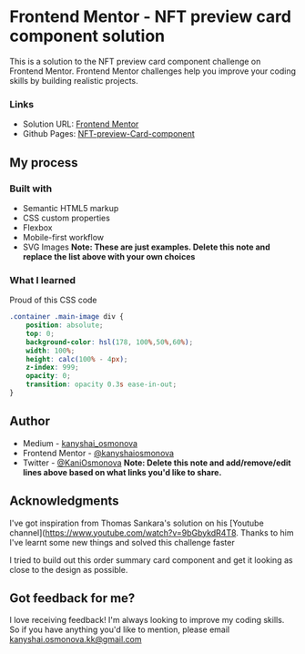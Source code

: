 # Frontend Mentor - NFT preview card component solution

This is a solution to the NFT preview card component challenge on Frontend Mentor. 
Frontend Mentor challenges help you improve your coding skills by building realistic projects. 

### Links

- Solution URL: [Frontend Mentor](https://www.frontendmentor.io/solutions/nftpreview-card-component-with-htmlcss-C4nqBq0wy)
- Github Pages: [NFT-preview-Card-component](https://kanyshaiosmonova.github.io/Frontend-Mentor-Challenges/nft-preview-card-component/index.html)


## My process

### Built with

- Semantic HTML5 markup
- CSS custom properties
- Flexbox
- Mobile-first workflow
- SVG Images
**Note: These are just examples. Delete this note and replace the list above with your own choices**

### What I learned

Proud of this CSS code

```css
.container .main-image div {
    position: absolute;
    top: 0;
    background-color: hsl(178, 100%,50%,60%);
    width: 100%;
    height: calc(100% - 4px);
    z-index: 999;
    opacity: 0;
    transition: opacity 0.3s ease-in-out;
}
```

## Author

- Medium - [kanyshai_osmonova](https://medium.com/@kanyshai_osmonova)
- Frontend Mentor - [@kanyshaiosmonova](https://www.frontendmentor.io/profile/kanyshaiosmonova)
- Twitter - [@KaniOsmonova](https://twitter.com/Kaniosmonova)
**Note: Delete this note and add/remove/edit lines above based on what links you'd like to share.**

## Acknowledgments

I've got inspiration from Thomas Sankara's solution on his [Youtube channel](https://www.youtube.com/watch?v=9bGbykdR4T8. Thanks to him I've learnt some new things and solved this challenge faster

I tried to build out this order summary card component and get it looking as close to the design as possible.

## Got feedback for me?

I love receiving feedback! I'm always looking to improve my coding skills. So if you have anything you'd like to mention, please email kanyshai.osmonova.kk@gmail.com
